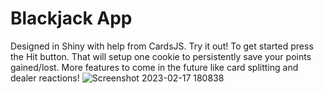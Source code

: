 # Blackjack App
Designed in Shiny with help from CardsJS. Try it out!
To get started press the Hit button. That will setup one cookie to persistently save your points gained/lost.
More features to come in the future like card splitting and dealer reactions!
![Screenshot 2023-02-17 180838](https://user-images.githubusercontent.com/108624793/219814223-e706cc90-908c-4846-a462-e82e57b2a3e7.jpg)
